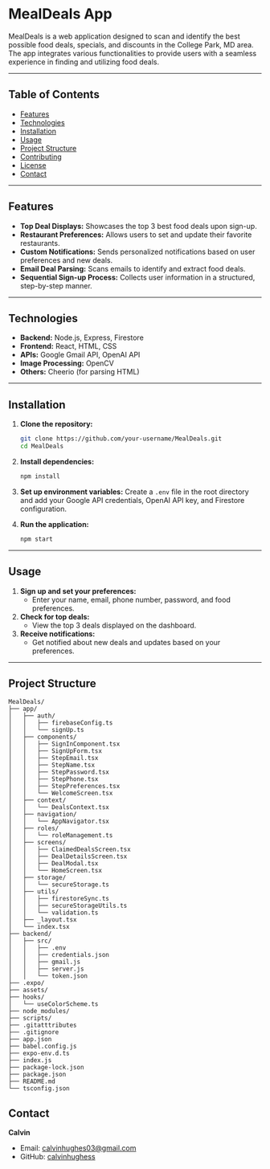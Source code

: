 
# MealDeals App

MealDeals is a web application designed to scan and identify the best possible food deals, specials, and discounts in the College Park, MD area. The app integrates various functionalities to provide users with a seamless experience in finding and utilizing food deals.

---

## Table of Contents

- [Features](#features)
- [Technologies](#technologies)
- [Installation](#installation)
- [Usage](#usage)
- [Project Structure](#project-structure)
- [Contributing](#contributing)
- [License](#license)
- [Contact](#contact)

---

## Features

- **Top Deal Displays:** Showcases the top 3 best food deals upon sign-up.
- **Restaurant Preferences:** Allows users to set and update their favorite restaurants.
- **Custom Notifications:** Sends personalized notifications based on user preferences and new deals.
- **Email Deal Parsing:** Scans emails to identify and extract food deals.
- **Sequential Sign-up Process:** Collects user information in a structured, step-by-step manner.

---

## Technologies

- **Backend:** Node.js, Express, Firestore
- **Frontend:** React, HTML, CSS
- **APIs:** Google Gmail API, OpenAI API
- **Image Processing:** OpenCV
- **Others:** Cheerio (for parsing HTML)

---

## Installation

1. **Clone the repository:**
   ```sh
   git clone https://github.com/your-username/MealDeals.git
   cd MealDeals
   ```

2. **Install dependencies:**
   ```sh
   npm install
   ```

3. **Set up environment variables:**
   Create a `.env` file in the root directory and add your Google API credentials, OpenAI API key, and Firestore configuration.

4. **Run the application:**
   ```sh
   npm start
   ```

---

## Usage

1. **Sign up and set your preferences:**
   - Enter your name, email, phone number, password, and food preferences.
2. **Check for top deals:**
   - View the top 3 deals displayed on the dashboard.
3. **Receive notifications:**
   - Get notified about new deals and updates based on your preferences.

---

## Project Structure

```
MealDeals/
├── app/
│   ├── auth/
│   │   ├── firebaseConfig.ts
│   │   └── signUp.ts
│   ├── components/
│   │   ├── SignInComponent.tsx
│   │   ├── SignUpForm.tsx
│   │   ├── StepEmail.tsx
│   │   ├── StepName.tsx
│   │   ├── StepPassword.tsx
│   │   ├── StepPhone.tsx
│   │   ├── StepPreferences.tsx
│   │   └── WelcomeScreen.tsx
│   ├── context/
│   │   └── DealsContext.tsx
│   ├── navigation/
│   │   └── AppNavigator.tsx
│   ├── roles/
│   │   └── roleManagement.ts
│   ├── screens/
│   │   ├── ClaimedDealsScreen.tsx
│   │   ├── DealDetailsScreen.tsx
│   │   ├── DealModal.tsx
│   │   └── HomeScreen.tsx
│   ├── storage/
│   │   └── secureStorage.ts
│   ├── utils/
│   │   ├── firestoreSync.ts
│   │   ├── secureStorageUtils.ts
│   │   └── validation.ts
│   ├── _layout.tsx
│   └── index.tsx
├── backend/
│   ├── src/
│   │   ├── .env
│   │   ├── credentials.json
│   │   ├── gmail.js
│   │   ├── server.js
│   │   └── token.json
├── .expo/
├── assets/
├── hooks/
│   └── useColorScheme.ts
├── node_modules/
├── scripts/
├── .gitatttributes
├── .gitignore
├── app.json
├── babel.config.js
├── expo-env.d.ts
├── index.js
├── package-lock.json
├── package.json
├── README.md
└── tsconfig.json
```

## Contact

**Calvin**  
- Email: [calvinhughes03@gmail.com](mailto:calvinhughes03@gmail.com)
- GitHub: [calvinhughess](https://github.com/calvinhughess)

